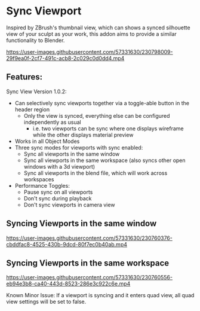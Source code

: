 # Sync Viewport
Inspired by ZBrush's thumbnail view, which can shows a synced silhouette view of your sculpt as your work, this addon aims to provide a similar functionality to Blender.


https://user-images.githubusercontent.com/57331630/230798009-29f9ea0f-2cf7-491c-acb8-2c029c0d0dd4.mp4

## Features:
Sync View Version 1.0.2:
* Can selectively sync viewports together via a toggle-able button in the header region
    * Only the view is synced, everything else can be configured independently as usual
        * i.e. two viewports can be sync where one displays wireframe while the other displays material preview
* Works in all Object Modes
* Three sync modes for viewports with sync enabled:
    * Sync all viewports in the same window
    * Sync all viewports in the same workspace (also syncs other open windows with a 3d viewport)
    * Sync all viewports in the blend file, which will work across workspaces
* Performance Toggles:
    * Pause sync on all viewports
    * Don't sync during playback
    * Don't sync viewports in camera view


## Syncing Viewports in the same window

https://user-images.githubusercontent.com/57331630/230760376-cbddfac8-4525-430b-9dcd-80f7ec0b40ab.mp4


## Syncing Viewports in the same workspace

https://user-images.githubusercontent.com/57331630/230760556-eb94e3b8-ca40-443d-8523-286e3c922c6e.mp4




Known Minor Issue:
If a viewport is syncing and it enters quad view, all quad view settings will be set to false. 
